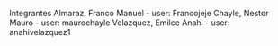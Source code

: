 Integrantes
Almaraz, Franco Manuel - user: Francojeje
Chayle,  Nestor Mauro - user: maurochayle
Velazquez, Emilce Anahi - user: anahivelazquez1